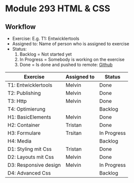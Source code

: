 # Module 293 HTML & CSS

## Workflow

- Exercise: E.g. T1: Entwicklertools
- Assigned to: Name of person who is assigned to exercise
- Status: 
    1. Backlog = Not started yet
    2. In Progress = Somebody is working on the exercise
    3. Done = Is done and pushed to remote: [Github](https://github.com/melly3o6/M293_TBZ_HTML_CSS)

|       Exercise        | Assigned to | Status      |
|-----------------------|-------------|-------------|
| T1: Entwicklertools   | Melvin      | Done        |
| T2: Publishing        | Melvin      | Done        |
| T3: Http              | Melvin      | Done        |             
| T4: Optimierung       |             | Backlog     |             
| H1: BasicElements     | Melvin      | Done        |
| H2: Container         | Tristan     | Done        |
| H3: Formulare         | Trsitan     | In Progress |
| H4: Media             |             | Backlog     |
| D1: Styling mit Css   | Tristan     | Done        |
| D2: Layouts mit Css   | Melvin      | Done        |
| D3: Responsive design | Melvin      | In Progress |
| D4: Advanced Css      |             | Backlog     |